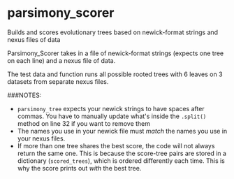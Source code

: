 # parsimony_scorer
Builds and scores evolutionary trees based on newick-format strings and nexus files of data

Parsimony_Scorer takes in a file of newick-format strings (expects one tree on each line)
and a nexus file of data. 

The test data and function runs all possible rooted trees with 6 leaves on 3 datasets from separate nexus files.

###NOTES:

- `parsimony_tree` expects your newick strings to have spaces after commas. You have to manually update what's inside the `.split()` method on line 32 if you want to remove them
-  The names you use in your newick file must _match_ the names you use in your nexus files. 
- If more than one tree shares the best score, the code will not always return the same one. This is because the score-tree pairs are stored in a dictionary (`scored_trees`), which is ordered differently each time. This is why the score prints out _with_ the best tree. 